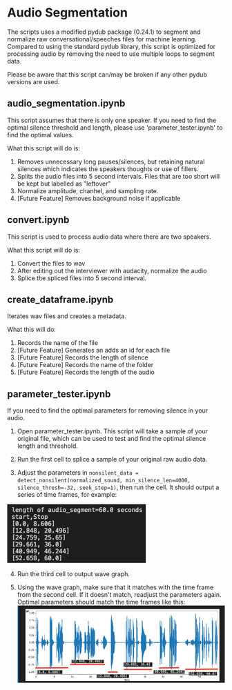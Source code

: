 # Audio Segmentation
The scripts uses a modified pydub package (0.24.1) to segment and normalize raw conversational/speeches files for machine learning. Compared to using the standard pydub library, this script is optimized for processing audio by removing the need to use multiple loops to segment data.

Please be aware that this script can/may be broken if any other pydub versions are used.

## audio_segmentation.ipynb

This script assumes that there is only one speaker. If you need to find the optimal silence threshold and length, please use 'parameter_tester.ipynb' to find the optimal values.

What this script will do is:
  1. Removes unnecessary long pauses/silences, but retaining natural silences which indicates the speakers thoughts or use of fillers.
  2. Splits the audio files into 5 second intervals. Files that are too short will be kept but labelled as "leftover"
  3. Normalize amplitude, chanhel, and sampling rate.
  4. [Future Feature] Removes background noise if applicable

## convert.ipynb

This script is used to process audio data where there are two speakers. 

What this script will do is:
  1. Convert the files to wav
  2. After editing out the interviewer with audacity, normalize the audio
  3. Splice the spliced files into 5 second interval.

## create_dataframe.ipynb

Iterates wav files and creates a metadata.

What this will do:
  1. Records the name of the file
  2. [Future Feature] Generates an adds an id for each file
  3. [Future Feature] Records the length of silence
  4. [Future Feature] Records the name of the folder
  5. [Future Feature] Records the length of the audio

## parameter_tester.ipynb

If you need to find the optimal parameters for removing silence in your audio.

1. Open parameter_tester.ipynb. This script will take a sample of your original file, which can be used to test and find the optimal silence length and threshold.

2. Run the first cell to splice a sample of your original raw audio data.

3. Adjust the parameters in `nonsilent_data = detect_nonsilent(normalized_sound, min_silence_len=4000, silence_thresh=-32, seek_step=1)`, then run the cell. It should output a series of time frames, for example:

![Time frame](https://github.com/Caldarie/Audio_segmenter/blob/master/Images/Screen%20Shot%202020-07-31%20at%209.39.55%20pm.png)

4. Run the third cell to output wave graph. 

5. Using the wave graph, make sure that it matches with the time frame from the second cell. If it doesn't match, readjust the parameters again. Optimal parameters should match the time frames like this:
![Wave Graph](https://github.com/Caldarie/Audio_segmenter/blob/master/Images/Screen%20Shot%202020-07-27%20at%2011.04.38%20pm.png)

  

